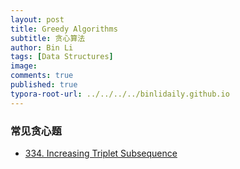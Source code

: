 ```yaml
---
layout: post
title: Greedy Algorithms
subtitle: 贪心算法
author: Bin Li
tags: [Data Structures]
image: 
comments: true
published: true
typora-root-url: ../../../../binlidaily.github.io
---
```



### 常见贪心题
* [334. Increasing Triplet Subsequence](http://hi-bin.com/2020-01-25-(334)-increasing-triplet-subsequence/)